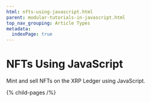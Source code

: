 ```yaml
---
html: nfts-using-javascript.html
parent: modular-tutorials-in-javascript.html
top_nav_grouping: Article Types
metadata:
  indexPage: true
---
```

# NFTs Using JavaScript

Mint and sell NFTs on the XRP Ledger using JavaScript.

{% child-pages /%}
